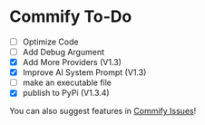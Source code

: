 # Commify To-Do

- [ ] Optimize Code
- [ ] Add Debug Argument
- [x] Add More Providers (V1.3)
- [x] Improve AI System Prompt (V1.3)
- [ ] make an executable file
- [x] publish to PyPi (V1.3.4)

You can also suggest features in [Commify Issues](https://github.com/Matuco19/Commify/issues)!
